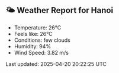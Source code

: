 <!-- WEATHER-START -->
## 🌤 Weather Report for Hanoi

- Temperature: 26°C
- Feels like: 26°C
- Conditions: few clouds
- Humidity: 94%
- Wind Speed: 3.82 m/s

Last updated: 2025-04-20 20:22:25 UTC
<!-- WEATHER-END -->
